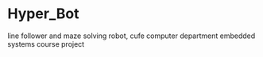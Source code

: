 # Hyper_Bot
line follower and maze solving robot, cufe computer department embedded systems course project
